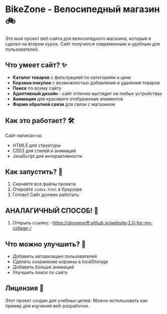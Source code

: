 ﻿# BikeZone - Велосипедный магазин 🚲

Это мой проект веб-сайта для велосипедного магазина, который я сделал на втором курсе. Сайт получился современным и удобным для пользователей.

## Что умеет сайт? ✨

- **Каталог товаров** с фильтрацией по категориям и цене
- **Корзина покупок** с возможностью добавления и удаления товаров
- **Поиск** по всему сайту
- **Адаптивный дизайн** - сайт отлично выглядит на любых устройствах
- **Анимации** для красивого отображения элементов
- **Форма обратной связи** для связи с магазином

## Как это работает? 🛠️

Сайт написан на:
- HTML5 для структуры
- CSS3 для стилей и анимаций
- JavaScript для интерактивности

## Как запустить? 🚀

1. Скачайте все файлы проекта
2. Откройте `index.html` в браузере
3. Готово! Сайт должен работать
## АНАЛАГИЧНЫЙ СПОСОБ! 🚀
1. Открыть ссылку: -https://glooveyoff.github.io/website-2.0-for-my-collage-/

## Что можно улучшить? 📝

- Добавить авторизацию пользователей
- Сделать сохранение корзины в localStorage
- Добавить больше анимаций
- Улучшить поиск по сайту


## Лицензия 📄

Этот проект создан для учебных целей. Можно использовать как пример для изучения веб-разработки.
